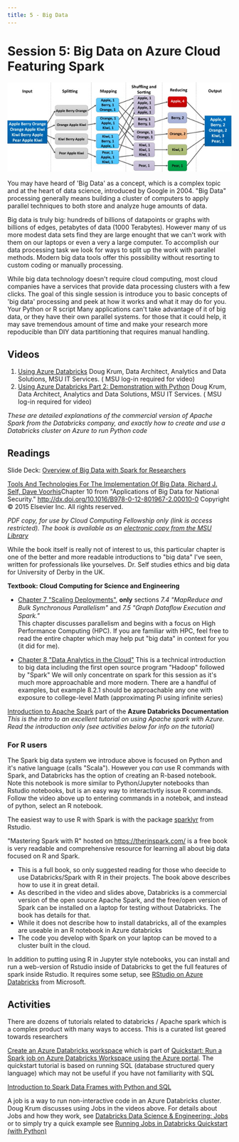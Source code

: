 ```yaml
---
title: 5 - Big Data
---
```

# Session 5: Big Data on Azure Cloud Featuring Spark

![example big data map-reduce workflow](../img/example_parallel_processing_workflow.png)

You may have heard of 'Big Data' as a concept, which is a complex topic and at the heart of data science, introduced by Google in 2004.   "Big Data" processing generally means building a cluster of computers to apply parallel techniques to both store and analyze huge amounts of data.  

Big data is truly big: hundreds of billions of datapoints or graphs with billions of edges, petabytes of data (1000 Terabytes).   However many of us more modest data sets find they are large enought that we can't work with them on our laptops or even a very a large computer.  To accomplish our data 
processing task we look for ways to split up the work with parallel methods.  Modern big data tools offer this possibility without resorting to  
custom coding or manually processing.   

While big data technology doesn't require cloud computing, most cloud companies have a services that provide data processing clusters with a few clicks.  The goal of this single session is introduce you to basic concepts of  'big data' processing and peek at how it works and what it may do for you.   Your Python or R script Many applications can't take advantage 
of it of big data, or they have their own parallel systems.  for those that it could help, it may save tremendous amount of time and make your research more repoducible than DIY data partitioning that requires manual handling. 


## Videos

1. [Using Azure Databricks](https://mediaspace.msu.edu/media/Using+Azure+Databricks+by+Doug+Krum+2021/1_etunq5g9) Doug Krum, Data Architect, Analytics and Data Solutions, MSU IT Services.    ( MSU log-in required for video)
2. [Using Azure Databricks Part 2: Demonstration with Python](https://mediaspace.msu.edu/media/Using+Azure+Databricks+Part+2A+Demonstration/1_tsi9kyxp) Doug Krum, Data Architect, Analytics and Data Solutions, MSU IT Services.    ( MSU log-in required for video)

*These are detailed explanations of the commercial version of Apache Spark from the Databricks company, and exactly how to create and use a Databricks cluster on Azure to run Python code*

## Readings

Slide Deck: [Overview of Big Data with Spark for Researchers](../topics/big_data_intro_for_researchers.html)

[Tools And Technologies For The Implementation Of Big Data, Richard J. Self, Dave Voorhis](https://michiganstate.sharepoint.com/sites/MSUICERCloudFellowship2/Shared%20Documents/General/Materials/TOOLS%20AND%20TECHNOLOGIES%20FOR%20THE%20IMPLEMENTATION%20OF%20BIG%20DATA_Self_Vorhis%20CH10%20DO%20NOT%20DISTRIBUTE.pdf)Chapter 10 from "Applications of Big Data for National Security." http://dx.doi.org/10.1016/B978-0-12-801967-2.00010-0 
Copyright © 2015 Elsevier Inc. All rights reserved.

*PDF copy, for use by Cloud Computing Fellowship only (link is access restricted).  The book is available as an [electronic copy from the MSU Library](http://catalog.lib.msu.edu/record=b11321901~S39a)*

While the book itself is really not of interest to us, this particular chapter is one of the better and more readable introductions to "big data" I've seen, written for professionals like yourselves.    Dr. Self studies ethics and big data for University of Derby in the UK. 


**Textbook: Cloud Computing for Science and Engineering**

 - [Chapter 7 "Scaling Deployments"](https://s3.us-east-2.amazonaws.com/a-book/scale.html), **only** sections *7.4 "MapReduce and Bulk Synchronous Parallelism"* and *7.5 "Graph Dataﬂow Execution and Spark."*  
   This chapter discusses parallelism and begins with a focus on High Performance Computing (HPC).  If you are familiar with HPC, feel free to read the entire chapter which may help put "big data" in context for you (it did for me).   

 - [Chapter 8 "Data Analytics in the Cloud"](https://s3.us-east-2.amazonaws.com/a-book/analytics.html) 
   This is a technical introduction to big data including the first open source program "Hadoop" followed by "Spark"  We will only concentrate on spark for this session as it's much more approachable and more modern.   There are a handful of examples, but example 8.2.1 should be approachable any one with exposure to college-level Math (approximating Pi using infinite series)


[Introduction to Apache Spark](https://docs.microsoft.com/en-us/azure/databricks/getting-started/spark/) part of the **Azure Databricks Documentation**
*This is the intro to an excellent tutorial on using Apache spark with Azure.  Read the introduction only (see activities below for info on the tutorial)*

### For R users

The Spark big data system we introduce above is focused on Python and it's native language (calls "Scala").  However you _can_ use R commands with Spark, and Databricks has the option of creating an R-based notebook.   Note this notebook is more similar to Python/Jupyter notebooks than Rstudio notebooks, but is an easy way to interactivtly issue  R commands.    Follow the video above up to entering commands in a notebok, and instead of python, select an R notebook.  

The easiest way to use R with Spark is with the package [sparklyr](https://spark.rstudio.com/) from Rstudio.  

"Mastering Spark with R" hosted on https://therinspark.com/ is a free book is very readable and comprehensive resource for learning all about big data focused on R and Spark. 

- This is a full book, so only suggested reading for those who deecide to use Databricks/Spark with R in their projects.  The book above describes how to use it in great detail. 
- As described in the video and slides above, Databricks is a commercial version of the open source Apache Spark, and the free/open version of Spark can be installed on a laptop for testing without Databricks.  The book has details for that. 
- While it does not describe how to install databricks, all of the examples are useable in an R notebook in Azure databricks
- The code you develop with Spark on your laptop can be moved to a cluster built in the cloud. 

In addition to putting using R in Jupyter style notebooks, you can install and run a web-version of Rstudio inside of Databricks to get the full features of spark inside Rstudio.  It requires some setup, see [RStudio on Azure Databricks](https://docs.microsoft.com/en-us/azure/databricks/spark/latest/sparkr/rstudio) from Microsoft.  


## Activities

There are dozens of tutorials related to databricks / Apache spark which is a complex product with many ways to access. This is a curated list 
geared towards researchers


[Create an Azure Databricks workspace](https://docs.microsoft.com/en-us/azure/databricks/scenarios/quickstart-create-databricks-workspace-portal?tabs=azure-portal#create-an-azure-databricks-workspace)  which is part of [Quickstart: Run a Spark job on Azure Databricks Workspace using the Azure portal](https://docs.microsoft.com/en-us/azure/databricks/scenarios/quickstart-create-databricks-workspace-portal?tabs=azure-portal).   The quickstart 
tutorial is based on running SQL (database structured query language) which may not be useful if you have not familiarity with SQL

[Introduction to Spark Data Frames with Python and SQL](https://docs.microsoft.com/en-us/azure/databricks/spark/latest/dataframes-datasets/introduction-to-dataframes-python)

A job is a way to run non-interactive code in an Azure Databricks cluster.   Doug Krum discusses using Jobs in the videos above.  For details about Jobs and how they work, see [Databricks Data Science & Engineering: Jobs](https://docs.microsoft.com/en-us/azure/databricks/jobs)  or to simply try a quick example see 
[Running Jobs in Databricks Quickstart (with Python)](https://docs.microsoft.com/en-us/azure/databricks/data-engineering/jobs/jobs-quickstart)



 
